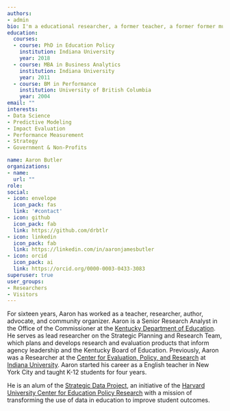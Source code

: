 ```yaml
---
authors:
- admin
bio: I'm a educational researcher, a former teacher, a former former musician, and a lover of fine wine.  
education:
  courses:
  - course: PhD in Education Policy
    institution: Indiana University
    year: 2018
  - course: MBA in Business Analytics
    institution: Indiana University
    year: 2011
  - course: BM in Performance
    institution: University of British Columbia
    year: 2004
email: ""
interests:
- Data Science
- Predictive Modeling
- Impact Evaluation
- Performance Measurement
- Strategy
- Government & Non-Profits

name: Aaron Butler
organizations:
- name: 
  url: ""
role: 
social:
- icon: envelope
  icon_pack: fas
  link: '#contact'
- icon: github
  icon_pack: fab
  link: https://github.com/drbtlr
- icon: linkedin
  icon_pack: fab
  link: https://linkedin.com/in/aaronjamesbutler
- icon: orcid
  icon_pack: ai
  link: https://orcid.org/0000-0003-0433-3083
superuser: true
user_groups:
- Researchers
- Visitors
---
```


For sixteen years, Aaron has worked as a teacher, researcher, author, advocate, and community organizer. Aaron is a Senior Research Analyst in the Office of the Commissioner at the [Kentucky Department of Education](https://education.ky.gov/). He serves as lead researcher on the Strategic Planning and Research Team, which plans and develops research and evaluation products that inform agency leadership and the Kentucky Board of Education. Previously, Aaron was a Researcher at the [Center for Evaluation, Policy, and Research](https://cepr.indiana.edu/) at [Indiana University](https://www.indiana.edu/). Aaron started his career as a English teacher in New York City and taught K-12 students for four years.

He is an alum of the [Strategic Data Project](https://sdp.cepr.harvard.edu/), an initiative of the [Harvard University Center for Education Policy Research](https://cepr.harvard.edu/) with a mission of transforming the use of data in education to improve student outcomes.
